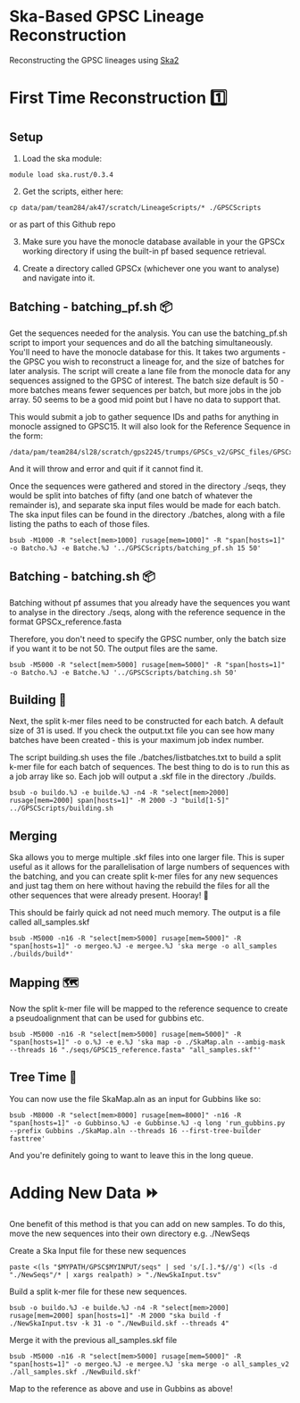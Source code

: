 # Ska-Based GPSC Lineage Reconstruction
Reconstructing the GPSC lineages using [Ska2]([https://pages.github.com/](https://github.com/bacpop/ska.rust))

# First Time Reconstruction 1️⃣ 
## Setup 
1) Load the ska module: 
```
module load ska.rust/0.3.4
```

2) Get the scripts, either here:
```
cp data/pam/team284/ak47/scratch/LineageScripts/* ./GPSCScripts
```
or as part of this Github repo

3) Make sure you have the monocle database available in your the GPSCx working directory if using the built-in pf based sequence retrieval.

4) Create a directory called GPSCx (whichever one you want to analyse) and navigate into it. 


## Batching - batching_pf.sh 📦

Get the sequences needed for the analysis. You can use the batching_pf.sh script to import your sequences and do all the batching simultaneously. You'll need to have the monocle database for this. It takes two arguments - the GPSC you wish to reconstruct a lineage for, and the size of batches for later analysis. The script will create a lane file from the monocle data for any sequences assigned to the GPSC of interest. The batch size default is 50 - more batches means fewer sequences per batch, but more jobs in the job array. 50 seems to be a good mid point but I have no data to support that.  

This would submit a job to gather sequence IDs and paths for anything in monocle assigned to GPSC15. It will also look for the Reference Sequence in the form:
```
/data/pam/team284/sl28/scratch/gps2245/trumps/GPSCs_v2/GPSC_files/GPSCx/reference/GPSCx_reference.fasta
```
And it will throw and error and quit if it cannot find it. 

Once the sequences were gathered and stored in the directory ./seqs, they would be split into batches of fifty (and one batch of whatever the remainder is), and separate ska input files would be made for each batch. The ska input files can be found in the directory ./batches, along with a file listing the paths to each of those files. 
```
bsub -M1000 -R "select[mem>1000] rusage[mem=1000]" -R "span[hosts=1]" -o Batcho.%J -e Batche.%J '../GPSCScripts/batching_pf.sh 15 50'
```


## Batching - batching.sh 📦
Batching without pf assumes that you already have the sequences you want to analyse in the directory ./seqs, along with the reference sequence in the format GPSCx_reference.fasta

Therefore, you don't need to specify the GPSC number, only the batch size if you want it to be not 50. The output files are the same. 
```
bsub -M5000 -R "select[mem>5000] rusage[mem=5000]" -R "span[hosts=1]" -o Batcho.%J -e Batche.%J '../GPSCScripts/batching.sh 50'
```


## Building 🧱
Next, the split k-mer files need to be constructed for each batch. A default size of 31 is used. If you check the output.txt file you can see how many batches have been created - this is your maximum job index number. 

The script building.sh uses the file ./batches/listbatches.txt to build a split k-mer file for each batch of sequences. The best thing to do is to run this as a job array like so. Each job will output a .skf file in the directory ./builds.  

```
bsub -o buildo.%J -e builde.%J -n4 -R "select[mem>2000] rusage[mem=2000] span[hosts=1]" -M 2000 -J "build[1-5]" ../GPSCScripts/building.sh
```


## Merging 
Ska allows you to merge multiple .skf files into one larger file. This is super useful as it allows for the parallelisation of large numbers of sequences with the batching, and you can create split k-mer files for any new sequences and just tag them on here without having the rebuild the files for all the other sequences that were already present. Hooray! 🎉

This should be fairly quick ad not need much memory. The output is a file called all_samples.skf

```
bsub -M5000 -n16 -R "select[mem>5000] rusage[mem=5000]" -R "span[hosts=1]" -o mergeo.%J -e mergee.%J 'ska merge -o all_samples ./builds/build*'
```


## Mapping 🗺️
Now the split k-mer file will be mapped to the reference sequence to create a pseudoalignment that can be used for gubbins etc. 
```
bsub -M5000 -n16 -R "select[mem>5000] rusage[mem=5000]" -R "span[hosts=1]" -o o.%J -e e.%J 'ska map -o ./SkaMap.aln --ambig-mask --threads 16 "./seqs/GPSC15_reference.fasta" "all_samples.skf"'
```

## Tree Time 🌳
You can now use the file SkaMap.aln as an input for Gubbins like so:

```
bsub -M8000 -R "select[mem>8000] rusage[mem=8000]" -n16 -R "span[hosts=1]" -o Gubbinso.%J -e Gubbinse.%J -q long 'run_gubbins.py --prefix Gubbins ./SkaMap.aln --threads 16 --first-tree-builder fasttree'
```
And you're definitely going to want to leave this in the long queue. 


# Adding New Data ⏩
One benefit of this method is that you can add on new samples. To do this, move the new sequences into their own directory e.g. ./NewSeqs

Create a Ska Input file for these new sequences 
```
paste <(ls "$MYPATH/GPSC$MYINPUT/seqs" | sed 's/[.].*$//g') <(ls -d "./NewSeqs"/* | xargs realpath) > "./NewSkaInput.tsv"
```

Build a split k-mer file for these new sequences. 
```
bsub -o buildo.%J -e builde.%J -n4 -R "select[mem>2000] rusage[mem=2000] span[hosts=1]" -M 2000 "ska build -f ./NewSkaInput.tsv -k 31 -o "./NewBuild.skf --threads 4"
```

Merge it with the previous all_samples.skf file

```
bsub -M5000 -n16 -R "select[mem>5000] rusage[mem=5000]" -R "span[hosts=1]" -o mergeo.%J -e mergee.%J 'ska merge -o all_samples_v2 ./all_samples.skf ./NewBuild.skf'
```

Map to the reference as above and use in Gubbins as above! 




